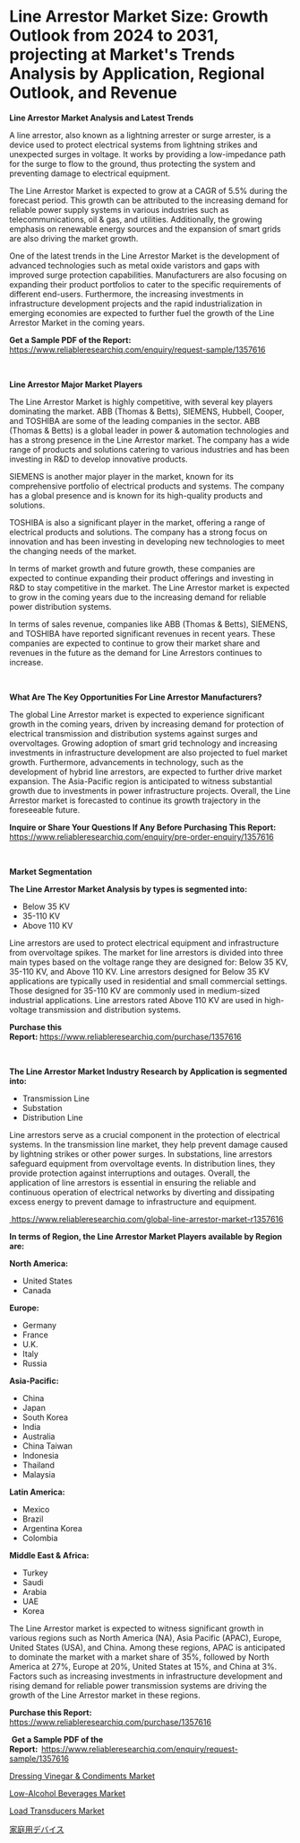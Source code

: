 <p><h1>Line Arrestor Market Size: Growth Outlook from 2024 to 2031, projecting at Market's Trends Analysis by Application, Regional Outlook, and Revenue</h1></p><p><strong>Line Arrestor Market Analysis and Latest Trends</strong></p>
<p><p>A line arrestor, also known as a lightning arrester or surge arrester, is a device used to protect electrical systems from lightning strikes and unexpected surges in voltage. It works by providing a low-impedance path for the surge to flow to the ground, thus protecting the system and preventing damage to electrical equipment.</p><p>The Line Arrestor Market is expected to grow at a CAGR of 5.5% during the forecast period. This growth can be attributed to the increasing demand for reliable power supply systems in various industries such as telecommunications, oil & gas, and utilities. Additionally, the growing emphasis on renewable energy sources and the expansion of smart grids are also driving the market growth.</p><p>One of the latest trends in the Line Arrestor Market is the development of advanced technologies such as metal oxide varistors and gaps with improved surge protection capabilities. Manufacturers are also focusing on expanding their product portfolios to cater to the specific requirements of different end-users. Furthermore, the increasing investments in infrastructure development projects and the rapid industrialization in emerging economies are expected to further fuel the growth of the Line Arrestor Market in the coming years.</p></p>
<p><strong>Get a Sample PDF of the Report:&nbsp;</strong> <a href="https://www.reliableresearchiq.com/enquiry/request-sample/1357616">https://www.reliableresearchiq.com/enquiry/request-sample/1357616</a></p>
<p>&nbsp;</p>
<p><strong>Line Arrestor Major Market Players</strong></p>
<p><p>The Line Arrestor Market is highly competitive, with several key players dominating the market. ABB (Thomas & Betts), SIEMENS, Hubbell, Cooper, and TOSHIBA are some of the leading companies in the sector. ABB (Thomas & Betts) is a global leader in power & automation technologies and has a strong presence in the Line Arrestor market. The company has a wide range of products and solutions catering to various industries and has been investing in R&D to develop innovative products.</p><p>SIEMENS is another major player in the market, known for its comprehensive portfolio of electrical products and systems. The company has a global presence and is known for its high-quality products and solutions.</p><p>TOSHIBA is also a significant player in the market, offering a range of electrical products and solutions. The company has a strong focus on innovation and has been investing in developing new technologies to meet the changing needs of the market.</p><p>In terms of market growth and future growth, these companies are expected to continue expanding their product offerings and investing in R&D to stay competitive in the market. The Line Arrestor market is expected to grow in the coming years due to the increasing demand for reliable power distribution systems.</p><p>In terms of sales revenue, companies like ABB (Thomas & Betts), SIEMENS, and TOSHIBA have reported significant revenues in recent years. These companies are expected to continue to grow their market share and revenues in the future as the demand for Line Arrestors continues to increase.</p></p>
<p>&nbsp;</p>
<p><strong>What Are The Key Opportunities For Line Arrestor Manufacturers?</strong></p>
<p><p>The global Line Arrestor market is expected to experience significant growth in the coming years, driven by increasing demand for protection of electrical transmission and distribution systems against surges and overvoltages. Growing adoption of smart grid technology and increasing investments in infrastructure development are also projected to fuel market growth. Furthermore, advancements in technology, such as the development of hybrid line arrestors, are expected to further drive market expansion. The Asia-Pacific region is anticipated to witness substantial growth due to investments in power infrastructure projects. Overall, the Line Arrestor market is forecasted to continue its growth trajectory in the foreseeable future.</p></p>
<p><strong>Inquire or Share Your Questions If Any Before Purchasing This Report:</strong> <a href="https://www.reliableresearchiq.com/enquiry/pre-order-enquiry/1357616">https://www.reliableresearchiq.com/enquiry/pre-order-enquiry/1357616</a></p>
<p>&nbsp;</p>
<p><strong>Market Segmentation</strong></p>
<p><strong>The Line Arrestor Market Analysis by types is segmented into:</strong></p>
<p><ul><li>Below 35 KV</li><li>35-110 KV</li><li>Above 110 KV</li></ul></p>
<p><p>Line arrestors are used to protect electrical equipment and infrastructure from overvoltage spikes. The market for line arrestors is divided into three main types based on the voltage range they are designed for: Below 35 KV, 35-110 KV, and Above 110 KV. Line arrestors designed for Below 35 KV applications are typically used in residential and small commercial settings. Those designed for 35-110 KV are commonly used in medium-sized industrial applications. Line arrestors rated Above 110 KV are used in high-voltage transmission and distribution systems.</p></p>
<p><strong>Purchase this Report:&nbsp;</strong><a href="https://www.reliableresearchiq.com/purchase/1357616">https://www.reliableresearchiq.com/purchase/1357616</a></p>
<p>&nbsp;</p>
<p><strong>The Line Arrestor Market Industry Research by Application is segmented into:</strong></p>
<p><ul><li>Transmission Line</li><li>Substation</li><li>Distribution Line</li></ul></p>
<p><p>Line arrestors serve as a crucial component in the protection of electrical systems. In the transmission line market, they help prevent damage caused by lightning strikes or other power surges. In substations, line arrestors safeguard equipment from overvoltage events. In distribution lines, they provide protection against interruptions and outages. Overall, the application of line arrestors is essential in ensuring the reliable and continuous operation of electrical networks by diverting and dissipating excess energy to prevent damage to infrastructure and equipment.</p></p>
<p><a href="https://www.reliableresearchiq.com/global-line-arrestor-market-r1357616">&nbsp;https://www.reliableresearchiq.com/global-line-arrestor-market-r1357616</a></p>
<p><strong>In terms of Region, the Line Arrestor Market Players available by Region are:</strong></p>
<p>
    <p> <strong> North America: </strong>
        <ul>
            <li>United States</li>
            <li>Canada</li>
        </ul>
        </p> 
    <p> <strong> Europe: </strong>
        <ul>
            <li>Germany</li>
            <li>France</li>
            <li>U.K.</li>
            <li>Italy</li>
            <li>Russia</li>
        </ul>
        </p> 
    <p> <strong> Asia-Pacific: </strong>
        <ul>
            <li>China</li>
            <li>Japan</li>
            <li>South Korea</li>
            <li>India</li>
            <li>Australia</li>
            <li>China Taiwan</li>
            <li>Indonesia</li>
            <li>Thailand</li>
            <li>Malaysia</li>
        </ul>
        </p> 
    <p> <strong> Latin America: </strong>
        <ul>
            <li>Mexico</li>
            <li>Brazil</li>
            <li>Argentina Korea</li>
            <li>Colombia</li>
        </ul>
        </p> 
    <p> <strong> Middle East & Africa: </strong>
        <ul>
            <li>Turkey</li>
            <li>Saudi</li>
            <li>Arabia</li>
            <li>UAE</li>
            <li>Korea</li>
        </ul>
    </p>
    </p>
<p><p>The Line Arrestor market is expected to witness significant growth in various regions such as North America (NA), Asia Pacific (APAC), Europe, United States (USA), and China. Among these regions, APAC is anticipated to dominate the market with a market share of 35%, followed by North America at 27%, Europe at 20%, United States at 15%, and China at 3%. Factors such as increasing investments in infrastructure development and rising demand for reliable power transmission systems are driving the growth of the Line Arrestor market in these regions.</p></p>
<p><strong>Purchase this Report: </strong><a href="https://www.reliableresearchiq.com/purchase/1357616">https://www.reliableresearchiq.com/purchase/1357616</a></p>
<p>&nbsp;<strong>Get a Sample PDF of the Report:&nbsp;&nbsp;</strong><a href="https://www.reliableresearchiq.com/enquiry/request-sample/1357616">https://www.reliableresearchiq.com/enquiry/request-sample/1357616</a></p>
<p><strong></strong></p>
<p><p><a href="https://medium.com/@polesdua.1/future-trends-in-global-dressing-vinegar-condiments-market-market-insights-and-analysis-from-9aec37c8adb4">Dressing Vinegar & Condiments Market</a></p><p><a href="https://medium.com/@rontaybrewer02024/global-low-alcohol-beverages-market-exploring-market-share-market-trends-and-future-growth-e8ad0b833f99">Low-Alcohol Beverages Market</a></p><p><a href="https://github.com/sarahterry458/Market-Research-Report-List-1/blob/main/load-transducers-market.md">Load Transducers Market</a></p><p><a href="https://github.com/sghwr779811674/Market-Research-Report-List-3/blob/main/355025134073.md">家庭用デバイス</a></p></p>